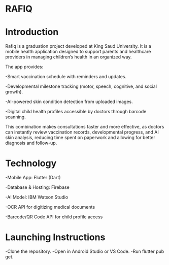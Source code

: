 # RAFIQ

# Introduction
Rafiq is a graduation project developed at King Saud University.
It is a mobile health application designed to support parents and healthcare providers in managing children’s health in an organized way.  

The app provides:  

-Smart vaccination schedule with reminders and updates.  

-Developmental milestone tracking (motor, speech, cognitive, and social growth).  

-AI-powered skin condition detection from uploaded images.  

-Digital child health profiles accessible by doctors through barcode scanning.  

This combination makes consultations faster and more effective, as doctors can instantly review vaccination records, developmental progress, and AI skin analysis, reducing time spent on paperwork and allowing for better diagnosis and follow-up.

# Technology
-Mobile App: Flutter (Dart)  

-Database & Hosting: Firebase  

-AI Model: IBM Watson Studio  

-OCR API for digitizing medical documents  

-Barcode/QR Code API for child profile access  


# Launching Instructions
-Clone the repository.
-Open in Android Studio or VS Code.
-Run flutter pub get.
